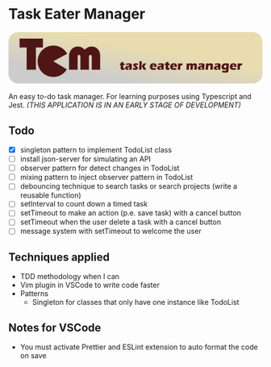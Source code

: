 # Task Eater Manager

![Task Eater Manager banner](https://github.com/darellanodev/task-eater-manager/blob/main/img/github_readme/banner.png?raw=true)

An easy to-do task manager. For learning purposes using Typescript and Jest. _(THIS APPLICATION IS IN AN EARLY STAGE OF DEVELOPMENT)_

## Todo

- [x] singleton pattern to implement TodoList class
- [ ] install json-server for simulating an API
- [ ] observer pattern for detect changes in TodoList
- [ ] mixing pattern to inject observer pattern in TodoList
- [ ] debouncing technique to search tasks or search projects (write a reusable function)
- [ ] setInterval to count down a timed task
- [ ] setTimeout to make an action (p.e. save task) with a cancel button
- [ ] setTimeout when the user delete a task with a cancel button
- [ ] message system with setTimeout to welcome the user

## Techniques applied

- TDD methodology when I can
- Vim plugin in VSCode to write code faster
- Patterns
  - Singleton for classes that only have one instance like TodoList

## Notes for VSCode

- You must activate Prettier and ESLint extension to auto format the code on save
